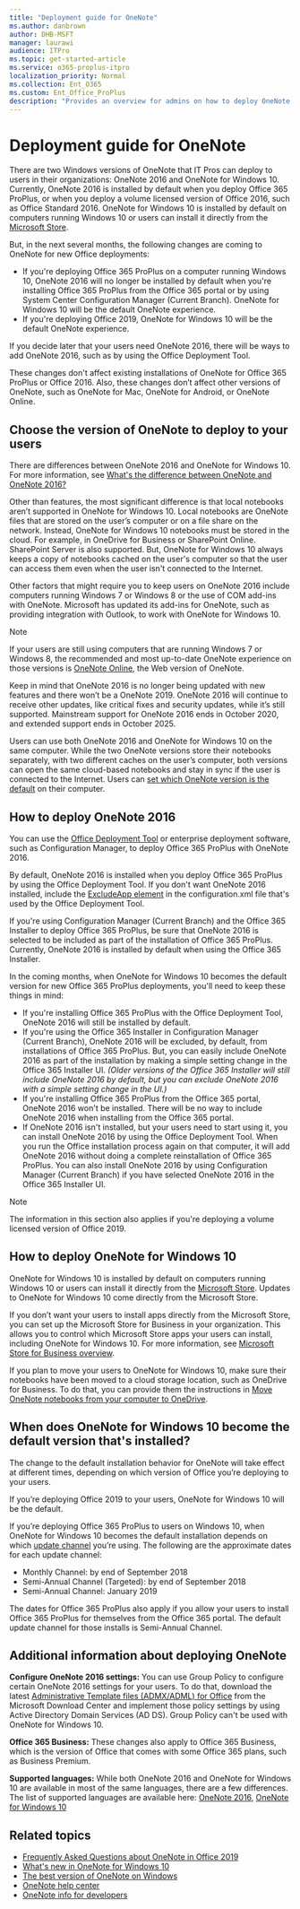 ```yaml
---
title: "Deployment guide for OneNote"
ms.author: danbrown
author: DHB-MSFT
manager: laurawi
audience: ITPro
ms.topic: get-started-article
ms.service: o365-proplus-itpro
localization_priority: Normal
ms.collection: Ent_O365
ms.custom: Ent_Office_ProPlus
description: "Provides an overview for admins on how to deploy OneNote 2016 or OneNote for Windows 10 to users in their organization"
---
```


# Deployment guide for OneNote

There are two Windows versions of OneNote that IT Pros can deploy to users in their organizations: OneNote 2016 and OneNote for Windows 10. Currently, OneNote 2016 is installed by default when you deploy Office 365 ProPlus, or when you deploy a volume licensed version of Office 2016, such as Office Standard 2016. OneNote for Windows 10 is installed by default on computers running Windows 10 or users can install it directly from the [Microsoft Store](https://www.microsoft.com/p/onenote/9wzdncrfhvjl?activetab=pivot%3aoverviewtab).

But, in the next several months, the following changes are coming to OneNote for new Office deployments:

- If you're deploying Office 365 ProPlus on a computer running Windows 10, OneNote 2016 will no longer be installed by default when you're installing Office 365 ProPlus from the Office 365 portal or by using System Center Configuration Manager (Current Branch). OneNote for Windows 10 will be the default OneNote experience.
- If you're deploying Office 2019, OneNote for Windows 10 will be the default OneNote experience.

If you decide later that your users need OneNote 2016, there will be ways to add OneNote 2016, such as by using the Office Deployment Tool.
 
These changes don't affect existing installations of OneNote for Office 365 ProPlus or Office 2016. Also, these changes don’t affect other versions of OneNote, such as OneNote for Mac, OneNote for Android, or OneNote Online.

## Choose the version of OneNote to deploy to your users

There are differences between OneNote 2016 and OneNote for Windows 10. For more information, see [What's the difference between OneNote and OneNote 2016?](https://support.office.com/article/a624e692-b78b-4c09-b07f-46181958118f)

Other than features, the most significant difference is that local notebooks aren’t supported in OneNote for Windows 10. Local notebooks are OneNote files that are stored on the user’s computer or on a file share on the network. Instead, OneNote for Windows 10 notebooks must be stored in the cloud. For example, in OneDrive for Business or SharePoint Online. SharePoint Server is also supported. But, OneNote for Windows 10 always keeps a copy of notebooks cached on the user's computer so that the user can access them even when the user isn't connected to the Internet.

Other factors that might require you to keep users on OneNote 2016 include computers running Windows 7 or Windows 8 or the use of COM add-ins with OneNote. Microsoft has updated its add-ins for OneNote, such as providing integration with Outlook, to work with OneNote for Windows 10.

> [!NOTE]
> If your users are still using computers that are running Windows 7 or Windows 8, the recommended and most up-to-date OneNote experience on those versions is [OneNote Online](https://support.office.com/article/80B7E897-88DF-49E7-8BFE-A3467A428DA0), the Web version of OneNote.

Keep in mind that OneNote 2016 is no longer being updated with new features and there won’t be a OneNote 2019. OneNote 2016 will continue to receive other updates, like critical fixes and security updates, while it’s still supported. Mainstream support for OneNote 2016 ends in October 2020, and extended support ends in October 2025.

Users can use both OneNote 2016 and OneNote for Windows 10 on the same computer. While the two OneNote versions store their notebooks separately, with two different caches on the user’s computer, both versions can open the same cloud-based notebooks and stay in sync if the user is connected to the Internet. Users can [set which OneNote version is the default](https://support.office.com/article/f261140c-5ce8-4cf4-ad0b-c9e1cb953831) on their computer.

## How to deploy OneNote 2016

You can use the [Office Deployment Tool](overview-of-the-office-2016-deployment-tool.md) or enterprise deployment software, such as Configuration Manager, to deploy Office 365 ProPlus with OneNote 2016.

By default, OneNote 2016 is installed when you deploy Office 365 ProPlus by using the Office Deployment Tool. If you don't want OneNote 2016 installed, include the [ExcludeApp element](configuration-options-for-the-office-2016-deployment-tool.md#excludeapp-element) in the configuration.xml file that's used by the Office Deployment Tool.

If you're using Configuration Manager (Current Branch) and the Office 365 Installer to deploy Office 365 ProPlus, be sure that OneNote 2016 is selected to be included as part of the installation of Office 365 ProPlus. Currently, OneNote 2016 is installed by default when using the Office 365 Installer.

In the coming months, when OneNote for Windows 10 becomes the default version for new Office 365 ProPlus deployments, you'll need to keep these things in mind:

- If you're installing Office 365 ProPlus with the Office Deployment Tool, OneNote 2016 will still be installed by default.
- If you're using the Office 365 Installer in Configuration Manager (Current Branch), OneNote 2016 will be excluded, by default, from installations of Office 365 ProPlus. But, you can easily include OneNote 2016 as part of the installation by making a simple setting change in the Office 365 Installer UI. *(Older versions of the Office 365 Installer will still include OneNote 2016 by default, but you can exclude OneNote 2016 with a simple setting change in the UI.)*
- If you're installing Office 365 ProPlus from the Office 365 portal, OneNote 2016 won't be installed. There will be no way to include OneNote 2016 when installing from the Office 365 portal.
- If OneNote 2016 isn't installed, but your users need to start using it, you can install OneNote 2016 by using the Office Deployment Tool. When you run the Office installation process again on that computer, it will add OneNote 2016 without doing a complete reinstallation of Office 365 ProPlus. You can also install OneNote 2016 by using Configuration Manager (Current Branch) if you have selected OneNote 2016 in the Office 365 Installer UI.  

> [!NOTE]
> The information in this section also applies if you're deploying a volume licensed version of Office 2019. 


## How to deploy OneNote for Windows 10

OneNote for Windows 10 is installed by default on computers running Windows 10 or users can install it directly from the [Microsoft Store](https://www.microsoft.com/p/onenote/9wzdncrfhvjl?activetab=pivot%3aoverviewtab). Updates to OneNote for Windows 10 come directly from the Microsoft Store.

If you don’t want your users to install apps directly from the Microsoft Store, you can set up the Microsoft Store for Business in your organization. This allows you to control which Microsoft Store apps your users can install, including OneNote for Windows 10. For more information, see [Microsoft Store for Business overview](https://docs.microsoft.com/microsoft-store/microsoft-store-for-business-overview).

If you plan to move your users to OneNote for Windows 10, make sure their notebooks have been moved to a cloud storage location, such as OneDrive for Business. To do that, you can provide them the instructions in [Move OneNote notebooks from your computer to OneDrive](https://support.office.com/article/b43692ae-ce27-4ab9-a8ad-a2aed225e6a5). 


## When does OneNote for Windows 10 become the default version that's installed?

The change to the default installation behavior for OneNote will take effect at different times, depending on which version of Office you’re deploying to your users. 

If you’re deploying Office 2019 to your users, OneNote for Windows 10 will be the default. 

If you’re deploying Office 365 ProPlus to users on Windows 10, when OneNote for Windows 10 becomes the default installation depends on which [update channel](overview-of-update-channels-for-office-365-proplus.md) you’re using. The following are the approximate dates for each update channel:
 - Monthly Channel: by end of September 2018
 - Semi-Annual Channel (Targeted): by end of September 2018
 - Semi-Annual Channel: January 2019

The dates for Office 365 ProPlus also apply if you allow your users to install Office 365 ProPlus for themselves from the Office 365 portal. The default update channel for those installs is Semi-Annual Channel.


## Additional information about deploying OneNote

**Configure OneNote 2016 settings:** You can use Group Policy to configure certain OneNote 2016 settings for your users. To do that, download the latest [Administrative Template files (ADMX/ADML) for Office](https://www.microsoft.com/download/details.aspx?id=49030) from the Microsoft Download Center and implement those policy settings by using Active Directory Domain Services (AD DS). Group Policy can't be used with OneNote for Windows 10.

**Office 365 Business:** These changes also apply to Office 365 Business, which is the version of Office that comes with some Office 365 plans, such as Business Premium.

**Supported languages:** While both OneNote 2016 and OneNote for Windows 10 are available in most of the same languages, there are a few differences. The list of supported languages are available here: [OneNote 2016](https://support.office.com/article/26d30382-9fba-45dd-bf55-02ab03e2a7ec#ID0EAABAAA=Windows_Desktop), [OneNote for Windows 10](https://support.office.com/article/26d30382-9fba-45dd-bf55-02ab03e2a7ec#ID0EAABAAA=Windows_Phone)

## Related topics

- [Frequently Asked Questions about OneNote in Office 2019](https://support.office.com/article/6582c7ae-2ec6-408d-8b7a-3ed71a3c2103)
- [What's new in OneNote for Windows 10](https://support.office.com/article/1477d5de-f4fd-4943-b18a-ff17091161ea)
- [The best version of OneNote on Windows](https://techcommunity.microsoft.com/t5/Education-Blog/The-best-version-of-OneNote-on-Windows/ba-p/183726)
- [OneNote help center](https://support.office.com/OneNote)
- [OneNote info for developers](https://developer.microsoft.com/onenote)